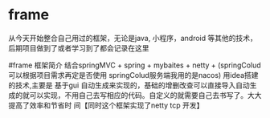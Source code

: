 # frame
从今天开始整合自己用过的框架，无论是java, 小程序，android 等其他的技术，后期项目做到了或者学习到了都会记录在这里

#frame 框架简介
   结合springMVC + spring + mybaites + netty + (springColud可以根据项目需求再定是否使用 springColud服务端我用的是nacos) 用idea搭建的技术,主要是    基于gui 自动生成来实现的，基础的增删改查可以直接导入自动生成的就可以实现，不用自己去写相应的代码。自定义的就需要自己去书写了。大大提高了效率和节省时    间【同时这个框架实现了netty tcp 开发】

   
